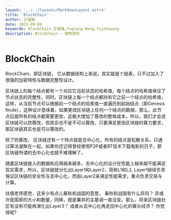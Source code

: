 ```yaml
---
layout: '../../layouts/MarkdownLayout.astro'
title: 'BlockChain'
author: 王福强
date: 2023-09-09
keywords: BlockChain,王福强,Fuqiang Wang,fujohnwang
description: BlockChain - 架构百科
---
```


# BlockChain

BlockChain，即区块链， 它从数据结构上来说，其实就是个链表，只不过加入了很强的加密特性与数据完整性设计。

区块链上的每个结点都有一个对应它当前状态的哈希值，每个结点的哈希值保证了节点状态的完整性，同时，区块链上每一个结点都持有它之前一个结点的哈希值，这样，从当前节点可以根据前一个结点的哈希值一直遍历到起始结点（即Genesis Node），这种设计意味着，如果更改区块链上任何一个结点的数据，那么，此节点后面所有的结点都需要更改，这极大增加了篡改的整体成本，所以，我们才会说区块链可以防篡改，但其实也不是不可以篡改，只要满足更改区块链的算力要求，那区块链其实也是可以篡改的。

除了防篡改， 区块链还有一个特点就是去中心化，所有的结点是松散关系，只通过算法凝聚在一起，如果你还记得曾经使用P2P或者BT技术下载电影的日子，那区块链所谓的去中心化也就不难理解了。

随着区块链接入的数据和应用越来越多，去中心化的设计在性能上越来越不能满足现实需求，所以，区块链就分化出Layer1和Layer2，简称L1和L2, Layer1继续负责保证区块链的安全性与去中心化，而由Layer2来满足性能需求，重点负责交易与计算。

扶墙老师感觉，这多少有点儿春秋和战国的意思， 春秋和战国有什么异同？ 异或许是国家的大小和数量，同嘛，就是兼并的主基调一直没变。那么，将来区块链社区有没有可能再演化出Layer3？ 或者从去中心化再走回中心化的寡头经济？ 你觉得呢?

